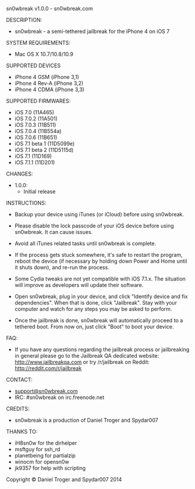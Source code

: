 sn0wbreak v1.0.0 - sn0wbreak.com

DESCRIPTION:

- sn0wbreak - a semi-tethered jailbreak for the iPhone 4 on iOS 7

SYSTEM REQUIREMENTS:

- Mac OS X 10.7/10.8/10.9

SUPPORTED DEVICES

- iPhone 4 GSM (iPhone 3,1)
- iPhone 4 Rev-A (iPhone 3,2)
- iPhone 4 CDMA (iPhone 3,3)

SUPPORTED FIRMWARES:

- iOS 7.0 (11A465)
- iOS 7.0.2 (11A501)
- iOS 7.0.3 (11B511)
- iOS 7.0.4 (11B554a)
- iOS 7.0.6 (11B651)
- iOS 7.1 beta 1 (11D5099e)
- iOS 7.1 beta 2 (11D5115d)
- iOS 7.1 (11D169)
- iOS 7.1.1 (11D201)

CHANGES:

- 1.0.0:
  - Initial release

INSTRUCTIONS:

- Backup your device using iTunes (or iCloud) before using sn0wbreak.
- Please disable the lock passcode of your iOS device before using sn0wbreak. It can cause issues.
- Avoid all iTunes related tasks until sn0wbreak is complete.
- If the process gets stuck somewhere, it's safe to restart the program, reboot the device (if necessary by holding down Power and Home until it shuts down), and re-run the process.
- Some Cydia tweaks are not yet compatible with iOS 7.1.x. The situation will improve as developers will update their software.

- Open sn0wbreak, plug in your device, and click "Identify device and fix dependencies". When that is done, click "Jailbreak". Stay with your computer and watch for any steps you may be asked to perform.
- Once the jailbreak is done, sn0wbreak will automatically proceed to a tethered boot. From now on, just click "Boot" to boot your device.

FAQ:

- If you have any questions regarding the jailbreak process or jailbreaking in general 
please go to the Jailbreak QA dedicated website: http://www.jailbreakqa.com
or try /r/jailbreak on Reddit: http://reddit.com/r/jailbreak

CONTACT:

- support@sn0wbreak.com
- IRC: #sn0wbreak on irc.freenode.net

CREDITS:

- sn0wbreak is a production of Daniel Troger and Spydar007

THANKS TO:

- iH8sn0w for the dirhelper
- msftguy for ssh_rd
- planetbeing for partialzip
- winocm for opensn0w
- jk9357 for help with scripting

Copyright © Daniel Troger and Spydar007 2014
